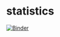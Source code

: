 # statistics

[![Binder](https://mybinder.org/badge_logo.svg)](https://mybinder.org/v2/gh/raph06/statistics/master)


